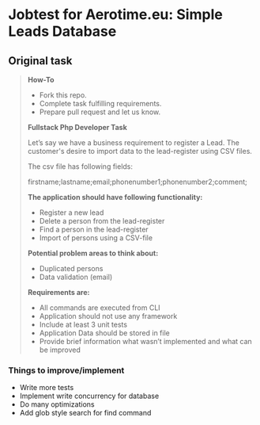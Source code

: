 # Jobtest for Aerotime.eu: Simple Leads Database

## Original task

<blockquote>
  
**How-To**
- Fork this repo.
- Complete task fulfilling requirements.
- Prepare pull request and let us know. 


**Fullstack Php Developer Task**

Let’s say we have a business requirement to register a Lead. The customer's desire to import data to the lead-register using CSV files.

The csv file has following fields:

firstname;lastname;email;phonenumber1;phonenumber2;comment;

**The application should have following functionality:**
- Register a new lead
- Delete a person from the lead-register
- Find a person in the lead-register
- Import of persons using a CSV-file

**Potential problem areas to think about:**
- Duplicated persons
- Data validation (email)

**Requirements are:**
- All commands are executed from CLI
- Application should not use any framework
- Include at least 3 unit tests
- Application Data should be stored in file
- Provide brief information what wasn’t implemented and what can be improved

</blockquote>

### Things to improve/implement

* Write more tests
* Implement write concurrency for database
* Do many optimizations
* Add glob style search for find command
